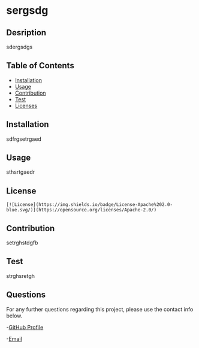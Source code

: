 # sergsdg
  
  ## Desription
  
  sdergsdgs 


  ## Table of Contents
  
  - [Installation](#installation)
  - [Usage](#usage)
  - [Contribution](#contribution)
  - [Test](#test)
  - [Licenses](#license)


  ## Installation

  sdfrgsetrgaed


  ## Usage

  sthsrtgaedr


  ## License
    [![License](https://img.shields.io/badge/License-Apache%202.0-blue.svg/)](https://opensource.org/licenses/Apache-2.0/)


  ## Contribution

  setrghstdgfb


  ## Test

  strghsretgh


  ## Questions

  For any further questions regarding this project, please use the contact info below.

  -[GitHub Profile](https://github.com/tghsrdtg)
  
  -[Email](mailto:sergsgs)

